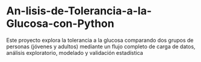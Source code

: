 # An-lisis-de-Tolerancia-a-la-Glucosa-con-Python
Este proyecto explora la tolerancia a la glucosa comparando dos grupos de personas (jóvenes y adultos) mediante un flujo completo de carga de datos, análisis exploratorio, modelado y validación estadística
